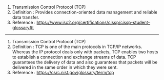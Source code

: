 1. Transmission Control Protocol (TCP)
2. Definition : Provides connection-oriented data management and reliable data transfer.
3. Reference : https://www.isc2.org/certifications/cissp/cissp-student-glossary#t
   
-----------------------------------------------------------------------------------------------------------------------------------------------------------------------

1. Transmission Control Protocol (TCP)
2. Definition : TCP is one of the main protocols in TCP/IP networks. Whereas the IP protocol deals only with packets, TCP enables two hosts to establish a connection and exchange streams of data. TCP guarantees the delivery of data and also guarantees that packets will be delivered in the same order in which they were sent.
3. Reference : https://csrc.nist.gov/glossary/term/tcp
   
